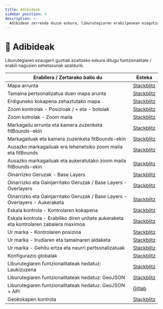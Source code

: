 ```yaml
---
title: Adibideak
sidebar_position: 4
description: >-
  Adibidean zerrenda duzue eskura, liburutegiaren erabilpenean ezagutza gehio hartzeko asmoarekin
---
```



# 📝 Adibideak

Liburutegiaren ezaugarri guztiak azaltzeko eskura ditugu funtzionalitate / erabili nagusien xehetasunak azaldurik.

| Erabilera / Zertarako balio du                                                        | Esteka                                                                                                                                                                                                                     |
| ------------------------------------------------------------------------------------- | -------------------------------------------------------------------------------------------------------------------------------------------------------------------------------------------------------------------------- |
| Mapa arrunta                                                                          | [Stackblitz](https://stackblitz.com/edit/angular-leaflet-map-basic?file=src%2Fapp%2Fapp.component.ts)                                                                                                                      |
| Tamaina pertsonalizatua duen mapa arunta                                              | [Stackblitz](https://stackblitz.com/edit/angular-leaflet-map-basic-custom-size?file=src%2Fapp%2Fapp.component.html)                                                                                                        |
| Erdiguneko kokapena zehaztutako mapa                                                  | [Stackblitz](https://stackblitz.com/edit/angular-leaflet-map-basic-set-center-position?file=src%2Fapp%2Fapp.component.ts)                                                                                                  |
| Zoom kontrolak - Posizioak / + eta - botoiak                                          | [Stackblitz](https://stackblitz.com/edit/angular-leaflet-zoom-positions-titles?file=src%2Fapp%2Fapp.component.ts)                                                                                                          |
| Zoom kotrolak - Zoom maila                                                            | [Stackblitz](https://stackblitz.com/edit/angular-leaflet-zoom-levels?file=src%2Fapp%2Fapp.component.ts)                                                                                                                    |
| Markagailu arrunta eta kamera zuzenketa fitBounds-ekin                                | [Stackblitz](https://stackblitz.com/edit/angular-leaflet-map-with-marker?file=src%2Fapp%2Fapp.component.ts)                                                                                                                |
| Markagailuak eta kamera zuzenketa fitBounds-ekin                                      | [Stackblitz](https://stackblitz.com/edit/angular-leaflet-map-with-markers?file=src%2Fapp%2Fapp.component.ts)                                                                                                               |
| Ausazko markagailuak era lehenetsiko zoom maila eta fitBounds                         | [Stackblitz](https://stackblitz.com/edit/angular-leaflet-map-random-markers?file=src%2Fapp%2Fapp.component.ts,src%2Fapp%2Fapp.component.html)                                                                              |
| Ausazko markagailuak eta aukeratutako zoom maila fitBounds-ekin                       | [Stackblitz](https://stackblitz.com/edit/angular-leaflet-zoom-levels-random-markers?file=src%2Fapp%2Fapp.component.ts,src%2Fapp%2Fapp.component.html)                                                                      |
| Oinarrizko Geruzak - Base Layers                                                      | [Stackblitz](https://stackblitz.com/edit/angular-leaflet-map-random-markers-tmqbap?file=src%2Fapp%2Fapp.component.ts)                                                                                                      |
| Oinarrizko eta Gainjarritako Geruzak / Base Layers - Overlayers                       | [Stackblitz](https://stackblitz.com/edit/angular-leaflet-map-base-over-layers?file=src%2Fapp%2Fapp.component.ts,src%2Fapp%2Fapp.component.html)                                                                            |
| Oinarrizko eta Gainjarritako Geruzak / Base Layers - Overlayers - Aukeraketa          | [Stackblitz](https://stackblitz.com/edit/angular-leaflet-map-base-over-layers-default?file=src%2Fapp%2Fapp.component.ts,src%2Fapp%2Fapp.component.html)                                                                    |
| Eskala kontrola - Kontrolaren kokapena                                                | [Stackblitz](https://stackblitz.com/edit/angular-leaflet-scale-positions-titles?file=src%2Fapp%2Fapp.component.ts,src%2Fapp%2Fapp.component.html)                                                                          |
| Eskala kontrola - Erabiliko diren unitate aukeraketa eta kontrolaren zabalera maximoa | [Stackblitz](https://stackblitz.com/edit/angular-leaflet-scale-units-max-width?file=src%2Fapp%2Fapp.component.ts,src%2Fapp%2Fapp.component.html)                                                                           |
| Ur marka - Kontrolaren posizioa                                                       | [Stackblitz](https://stackblitz.com/edit/angular-leaflet-watermark-positions?file=src%2Fapp%2Fapp.component.ts)                                                                                                            |
| Ur marka - Irudiaren eta tamainaren aldaketa                                          | [Stackblitz](https://stackblitz.com/edit/angular-leaflet-watermark-image-size?file=src%2Fapp%2Fapp.component.ts,src%2Fapp%2Fapp.component.html,node\_modules%2F%40mugan86%2Fng-leaflet%2Flib%2Fmodels%2Fconfig-map.d.ts) |
| Ur marka -  Gehitu ertza eta neurri pertsonalizatuak                                  | [Stackblitz](https://stackblitz.com/edit/angular-leaflet-watermark-image-border?file=src%2Fapp%2Fapp.component.ts,src%2Fapp%2Fapp.component.html)                                                                          |
| Konfigurazio globalak                                                                 | [Stackblitz](https://stackblitz.com/edit/angular-leaflet-map-basic-dflpbc?file=src%2Fapp%2Fapp.component.ts)                                                                                                               |
| Liburutegiaren funtzionalitateak hedatuz: Laukizuzena                                 | [Stackblitz](https://stackblitz.com/edit/angular-leaflet-map-expand-with-more-options?file=src%2Fapp%2Fapp.component.ts,src%2Fapp%2Fapp.module.ts)                                                                         |
| Liburutegiaren funtzionalitateak hedatuz: GeoJSON                                     | [Stackblitz](https://stackblitz.com/edit/angular-leaflet-map-expand-with-more-options-two?file=src%2Fapp%2Fapp.component.ts,src%2Fapp%2Fearth-quakes.ts)                                                                   |
| Liburutegiaren funtzionalitateak hedatuz. GeoJSON + API                               | [Gitlab](https://mugan86.gitlab.io/ng-leaflet-geojson/)                                                                                                                                                                    |
| Geokokapen kontrola                                                                   | [Stackblitz](https://stackblitz.com/edit/angular-leaflet-ctrl-geolocation?embed=1&file=src/app/app.component.ts&theme=dark)                                                                                                |
